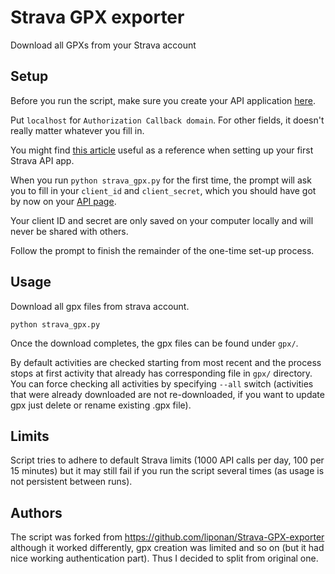 # Strava GPX exporter
Download all GPXs from your Strava account

## Setup

Before you run the script, make sure you create your API application [here](https://www.strava.com/settings/api).

Put `localhost` for `Authorization Callback domain`. For other fields, it doesn't really matter whatever you fill in.

You might find [this article](https://towardsdatascience.com/using-the-strava-api-and-pandas-to-explore-your-activity-data-d94901d9bfde) useful as a reference when setting up your first Strava API app.

When you run `python strava_gpx.py` for the first time, the prompt will ask you to fill in your `client_id` and `client_secret`, which you should have got by now on your [API page](https://www.strava.com/settings/api).

Your client ID and secret are only saved on your computer locally and will never be shared with others.

Follow the prompt to finish the remainder of the one-time set-up process. 

## Usage

Download all gpx files from strava account.

```
python strava_gpx.py
```

Once the download completes, the gpx files can be found under `gpx/`.

By default activities are checked starting from most recent and the process stops at first activity that already has corresponding file in `gpx/` directory. You can force checking all activities by specifying `--all` switch (activities that were already downloaded are not re-downloaded, if you want to update gpx just delete or rename existing .gpx file).

## Limits

Script tries to adhere to default Strava limits (1000 API calls per day, 100 per 15 minutes) but it may still fail if you run the script several times (as usage is not persistent between runs).

## Authors
The script was forked from https://github.com/liponan/Strava-GPX-exporter although it worked differently, gpx creation was limited and so on (but it had nice working authentication part). Thus I decided to split from original one.
